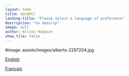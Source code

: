 ```yaml
---
layout: home 
title: GenARCC
landing-title: "Please select a language of preference"
description: "no descrip"
image: null
author: Wilson Hodgson
show_tile: false
---
```

#image: assets/images/alberta-2297204.jpg

[English](en/)

[Français](fr/)
